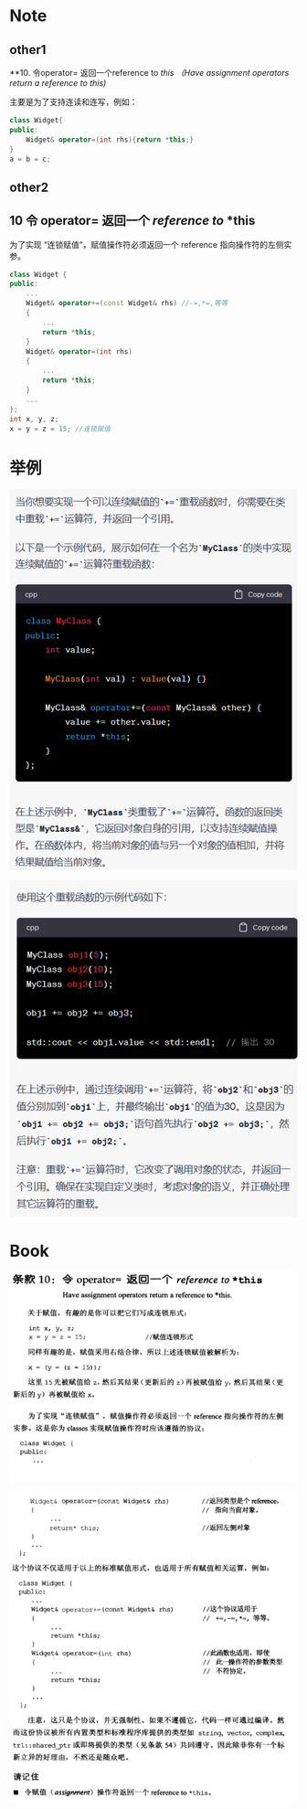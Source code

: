 # Note

## other1

**10. 令operator= 返回一个reference to *this （Have assignment operators return a reference to *this)**

主要是为了支持连读和连写，例如：
    

```cpp
class Widget{
public:
    Widget& operator=(int rhs){return *this;}
}
a = b = c;
```



## other2

## 10 令 operator= 返回一个 *reference to* ***this**

为了实现 “连锁赋值”，赋值操作符必须返回一个 reference 指向操作符的左侧实参。

```cpp
class Widget {
public:
	...
	Widget& operator+=(const Widget& rhs) //-=,*=,等等
	{
		...
		return *this;
	}
	Widget& operator=(int rhs)
	{
		...
		return *this;
	}
	...
};
int x, y, z;
x = y = z = 15; //连锁赋值
```

# 举例

![image-20230507143211640](image/image-20230507143211640.png)

![image-20230507143224454](image/image-20230507143224454.png)

# Book

![image-20230507143039837](image/image-20230507143039837.png)

![image-20230507143051614](image/image-20230507143051614.png)